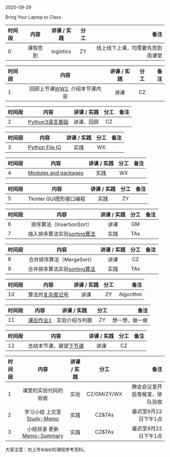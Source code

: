 2020-09-29

Bring Your Laptop to Class. 


|时间段     |  内容    | 讲课 / 实践     |  分工  |备注       |
| :---      |   :----:    |   :----:    |    :----:    |       ---: |
|   0       | 课程签到     |  logistics   |        ZY     |   线上线下上课，均需要先签到雨课堂     |


|时间段     |  内容    | 讲课 / 实践     |  分工  | 备注       |
| :---      |   :----:    |   :----:    |    :----:    |       ---: |
|   1       | 回顾上节课[WW2](../WW2/WW2-Plan.md), 介绍本节课内容     |  讲课    |     CZ     |         |


|时间段     |  内容    | 讲课 / 实践     |  分工  | 备注       |
| :---      |   :----:    |   :----:    |    :----:    |       ---: |
|   2       | [Python3语言基础](../../../Computing/Python3/python3-basic) |  讲课、回顾    |     CZ     |         |


|时间段     |  内容    | 讲课 / 实践     |  分工  |备注       |
| :---      |   :----:    |   :----:    |    :----:    |       ---: |
|   3       | [Python File IO](../../../Computing/Python3/python3-basic/file_io.ipynb)     |  实践    |    WX    |          |


|时间段     |  内容    | 讲课 / 实践     |  分工  |备注       |
| :---      |   :----:    |   :----:    |    :----:    |       ---: |
|   4       | [Modules and packages](../../../Computing/Python3/python3-basic/modules_and_packages.ipynb)    |  实践    |    WX    |          |


|时间段     |  内容    | 讲课 / 实践     |  分工  | 备注       |
| :---      |   :----:    |   :----:    |    :----:    |       ---: |
|   5       | Tkinter GUI图形接口编程     |  实践    |    ZY    |          |


|时间段     |  内容    | 讲课 / 实践     |  分工  |备注       |
| :---      |   :----:    |   :----:    |    :----:    |       ---: |
|   6       | 排序算法（InsertionSort）       |  讲课    |     GM     |         |
|   7       | 插入排序算法实验[sorting算法](../../ML-BD-Algo/cs161-2018/lecture2_sorting.ipynb)     |  实践    |     TAs     |        |


|时间段     |  内容    | 讲课 / 实践     |  分工  |备注       |
| :---      |   :----:    |   :----:    |    :----:    |       ---: |
|   8       | 合并排序算法（MergeSort）       |  讲课    |     CZ     |         |
|   9       | 合并排序算法实验[sorting算法](../../ML-BD-Algo/cs161-2018/lecture2_sorting.ipynb)     |  实践    |     TAs     |        |


|时间段     |  内容    | 讲课 / 实践     |  分工  |备注       |
| :---      |   :----:    |   :----:    |    :----:    |       ---: |
|   10       | 算法的[复杂度记号](./%E5%A4%8D%E6%9D%82%E5%BA%A6%E8%AE%B0%E5%8F%B7.pdf)     |  讲课    |     ZY     |   Algorithm      |


|时间段     |  内容    | 讲课 / 实践     |  分工  |备注       |
| :---      |   :----:    |   :----:    |    :----:    |       ---: |
|   11       | [课后作业1](../../../Course-Projects/2_Project/)    |  实验介绍与判题    |     ZY    |    想一想，做一做     |



|时间段     |  内容    | 讲课 / 实践     |  分工  |备注       |
| :---      |   :----:    |   :----:    |    :----:    |       ---: |
|   12       | 总结本节课，展望[下节课](../WW4/WW4-Plan.md)      |  讲课    |     CZ     |         |


|时间段     |  内容    | 讲课 / 实践     |  分工  |备注       |
| :---      |   :----:    |   :----:    |    :----:    |       ---: |
|   1      | 课堂的实验代码的验收     |  实验   |     CZ/GM/ZY/WX     |    腾会会议室开启等候室，排队验收     |
|   2      | 学习小结 上交至[Study-Memo](../../../Memos/Study-Memo)    |  实践    |     CZ&TAs     |   最迟至9月22日下午1点      |
|   3      | 小结目录 更新 [Memo-Summary](../../../Memos/Memo-Summary)  |  实践    |     CZ&TAs     |   最迟至9月22日下午1点      |


大家注意：勿上传``有版权``的课程参考资料。
